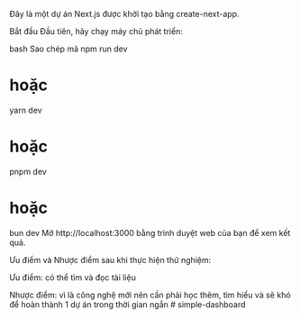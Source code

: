 Đây là một dự án Next.js được khởi tạo bằng create-next-app.

Bắt đầu
Đầu tiên, hãy chạy máy chủ phát triển:

bash
Sao chép mã
npm run dev

# hoặc

yarn dev

# hoặc

pnpm dev

# hoặc

bun dev
Mở http://localhost:3000 bằng trình duyệt web của bạn để xem kết quả.

Ưu điểm và Nhược điểm sau khi thực hiện thử nghiệm:

Ưu điểm: có thể tìm và đọc tài liệu

Nhược điểm: vì là công nghệ mới nên cần phải học thêm, tìm hiểu và sẽ khó để hoàn thành 1 dự án trong thời gian ngắn
#   s i m p l e - d a s h b o a r d  
 
